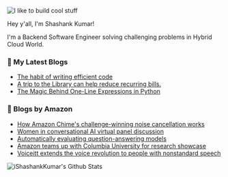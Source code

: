 ![I like to build cool stuff](https://res.cloudinary.com/dt8g3rhcy/image/upload/v1595929574/i_like_to_build_cool_shit._1_nzbwjh.png)

Hey y'all, I'm Shashank Kumar! 

I'm a Backend Software Engineer solving challenging problems in Hybrid Cloud World.

### 📕 My Latest Blogs
<!-- BLOG-POST-LIST:START -->
- [The habit of writing efficient code](https://medium.com/@ishashankkumar/the-habit-of-writing-efficient-code-153b05f04269?source=rss-d24dda280d5f------2)
- [A trip to the Library can help reduce recurring bills.](https://medium.com/swlh/a-trip-to-the-library-can-help-reduce-recurring-bills-23bca495cdf5?source=rss-d24dda280d5f------2)
- [The Magic Behind One-Line Expressions in Python](https://medium.com/swlh/the-magic-behind-one-line-expressions-in-python-816c10180c5c?source=rss-d24dda280d5f------2)
<!-- BLOG-POST-LIST:END -->

### 📕 Blogs by Amazon
<!-- AMAZON-BLOG-POST-LIST:START -->
- [How Amazon Chime's challenge-winning noise cancellation works](https://www.amazon.science/blog/how-amazon-chimes-challenge-winning-noise-cancellation-works)
- [Women in conversational AI virtual panel discussion](https://www.amazon.science/videos-webinars/women-in-conversational-ai-virtual-panel-discussion)
- [Automatically evaluating question-answering models](https://www.amazon.science/blog/automatically-evaluating-question-answering-models)
- [Amazon teams up with Columbia University for research showcase](https://www.amazon.science/academic-engagements/amazon-teams-up-with-columbia-university-for-research-showcase)
- [Voiceitt extends the voice revolution to people with nonstandard speech](https://www.amazon.science/latest-news/voiceitt-extends-the-voice-revolution-to-people-with-nonstandard-speech)
<!-- AMAZON-BLOG-POST-LIST:END -->



<img align="center" alt="iShashankKumar's Github Stats" src="https://github-readme-stats.vercel.app/api?username=ishashankkumar&show_icons=true&hide_border=true" />
